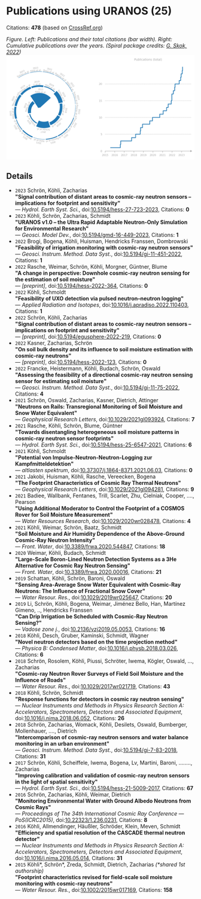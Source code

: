 # Publications using URANOS (25)

Citations: **478** (based on [CrossRef.org](https://www.crossref.org/))

*Figure. Left: Publications and their total citations (bar width). Right: Cumulative publications over the years. (Spiral package credits: [G. Skok, 2022](https://doi.org/10.3390/app12136609))*
![Publications and citations per year](pubplot.png)

## Details 
- `2023` Schrön, Köhli, Zacharias  
**"Signal contribution of distant areas to cosmic-ray neutron sensors – implications for footprint and sensitivity"**  
— *Hydrol. Earth Syst. Sci.*, doi:[10.5194/hess-27-723-2023](http://dx.doi.org/10.5194/hess-27-723-2023), Citations: **0**  
- `2023` Köhli, Schrön, Zacharias, Schmidt  
**"URANOS v1.0 – the Ultra Rapid Adaptable Neutron-Only Simulation for Environmental Research"**  
— *Geosci. Model Dev.*, doi:[10.5194/gmd-16-449-2023](http://dx.doi.org/10.5194/gmd-16-449-2023), Citations: **1**  
- `2022` Brogi, Bogena, Köhli, Huisman, Hendricks Franssen, Dombrowski  
**"Feasibility of irrigation monitoring with cosmic-ray neutron sensors"**  
— *Geosci. Instrum. Method. Data Syst.*, doi:[10.5194/gi-11-451-2022](http://dx.doi.org/10.5194/gi-11-451-2022), Citations: **1**  
- `2022` Rasche, Weimar, Schrön, Köhli, Morgner, Güntner, Blume  
**"A change in perspective: Downhole cosmic-ray neutron sensing for the estimation of soil moisture"**  
— *[preprint]*, doi:[10.5194/hess-2022-364](http://dx.doi.org/10.5194/hess-2022-364), Citations: **0**  
- `2022` Köhli, Schmoldt  
**"Feasibility of UXO detection via pulsed neutron–neutron logging"**  
— *Applied Radiation and Isotopes*, doi:[10.1016/j.apradiso.2022.110403](http://dx.doi.org/10.1016/j.apradiso.2022.110403), Citations: **1**  
- `2022` Schrön, Köhli, Zacharias  
**"Signal contribution of distant areas to cosmic-ray neutron sensors – implications on footprint and sensitivity"**  
— *[preprint]*, doi:[10.5194/egusphere-2022-219](http://dx.doi.org/10.5194/egusphere-2022-219), Citations: **0**  
- `2022` Kasner, Zacharias, Schrön  
**"On soil bulk density and its influence to soil moisture estimation with cosmic-ray neutrons"**  
— *[preprint]*, doi:[10.5194/hess-2022-123](http://dx.doi.org/10.5194/hess-2022-123), Citations: **0**  
- `2022` Francke, Heistermann, Köhli, Budach, Schrön, Oswald  
**"Assessing the feasibility of a directional cosmic-ray neutron sensing sensor for estimating soil moisture"**  
— *Geosci. Instrum. Method. Data Syst.*, doi:[10.5194/gi-11-75-2022](http://dx.doi.org/10.5194/gi-11-75-2022), Citations: **4**  
- `2021` Schrön, Oswald, Zacharias, Kasner, Dietrich, Attinger  
**"Neutrons on Rails: Transregional Monitoring of Soil Moisture and Snow Water Equivalent"**  
— *Geophysical Research Letters*, doi:[10.1029/2021gl093924](http://dx.doi.org/10.1029/2021gl093924), Citations: **7**  
- `2021` Rasche, Köhli, Schrön, Blume, Güntner  
**"Towards disentangling heterogeneous soil moisture patterns in cosmic-ray neutron sensor footprints"**  
— *Hydrol. Earth Syst. Sci.*, doi:[10.5194/hess-25-6547-2021](http://dx.doi.org/10.5194/hess-25-6547-2021), Citations: **6**  
- `2021` Köhli, Schmoldt  
**"Potential von Impulse-Neutron-Neutron-Logging zur Kampfmitteldetektion"**  
— *altlasten spektrum*, doi:[10.37307/j.1864-8371.2021.06.03](http://dx.doi.org/10.37307/j.1864-8371.2021.06.03), Citations: **0**  
- `2021` Jakobi, Huisman, Köhli, Rasche, Vereecken, Bogena  
**"The Footprint Characteristics of Cosmic Ray Thermal Neutrons"**  
— *Geophysical Research Letters*, doi:[10.1029/2021gl094281](http://dx.doi.org/10.1029/2021gl094281), Citations: **9**  
- `2021` Badiee, Wallbank, Fentanes, Trill, Scarlet, Zhu, Cielniak, Cooper, ...., Pearson  
**"Using Additional Moderator to Control the Footprint of a COSMOS Rover for Soil Moisture Measurement"**  
— *Water Resources Research*, doi:[10.1029/2020wr028478](http://dx.doi.org/10.1029/2020wr028478), Citations: **4**  
- `2021` Köhli, Weimar, Schrön, Baatz, Schmidt  
**"Soil Moisture and Air Humidity Dependence of the Above-Ground Cosmic-Ray Neutron Intensity"**  
— *Front. Water*, doi:[10.3389/frwa.2020.544847](http://dx.doi.org/10.3389/frwa.2020.544847), Citations: **18**  
- `2020` Weimar, Köhli, Budach, Schmidt  
**"Large-Scale Boron-Lined Neutron Detection Systems as a 3He Alternative for Cosmic Ray Neutron Sensing"**  
— *Front. Water*, doi:[10.3389/frwa.2020.00016](http://dx.doi.org/10.3389/frwa.2020.00016), Citations: **21**  
- `2019` Schattan, Köhli, Schrön, Baroni, Oswald  
**"Sensing Area‐Average Snow Water Equivalent with Cosmic‐Ray Neutrons: The Influence of Fractional Snow Cover"**  
— *Water Resour. Res.*, doi:[10.1029/2019wr025647](http://dx.doi.org/10.1029/2019wr025647), Citations: **20**  
- `2019` Li, Schrön, Köhli, Bogena, Weimar, Jiménez Bello, Han, Martínez Gimeno, .., Hendricks Franssen  
**"Can Drip Irrigation be Scheduled with Cosmic‐Ray Neutron Sensing?"**  
— *Vadose zone j.*, doi:[10.2136/vzj2019.05.0053](http://dx.doi.org/10.2136/vzj2019.05.0053), Citations: **16**  
- `2018` Köhli, Desch, Gruber, Kaminski, Schmidt, Wagner  
**"Novel neutron detectors based on the time projection method"**  
— *Physica B: Condensed Matter*, doi:[10.1016/j.physb.2018.03.026](http://dx.doi.org/10.1016/j.physb.2018.03.026), Citations: **6**  
- `2018` Schrön, Rosolem, Köhli, Piussi, Schröter, Iwema, Kögler, Oswald, ..., Zacharias  
**"Cosmic-ray Neutron Rover Surveys of Field Soil Moisture and the Influence of Roads"**  
— *Water Resour. Res.*, doi:[10.1029/2017wr021719](http://dx.doi.org/10.1029/2017wr021719), Citations: **43**  
- `2018` Köhli, Schrön, Schmidt  
**"Response functions for detectors in cosmic ray neutron sensing"**  
— *Nuclear Instruments and Methods in Physics Research Section A: Accelerators, Spectrometers, Detectors and Associated Equipment*, doi:[10.1016/j.nima.2018.06.052](http://dx.doi.org/10.1016/j.nima.2018.06.052), Citations: **26**  
- `2018` Schrön, Zacharias, Womack, Köhli, Desilets, Oswald, Bumberger, Mollenhauer, ...., Dietrich  
**"Intercomparison of cosmic-ray neutron sensors and water balance monitoring in an urban environment"**  
— *Geosci. Instrum. Method. Data Syst.*, doi:[10.5194/gi-7-83-2018](http://dx.doi.org/10.5194/gi-7-83-2018), Citations: **31**  
- `2017` Schrön, Köhli, Scheiffele, Iwema, Bogena, Lv, Martini, Baroni, ........, Zacharias  
**"Improving calibration and validation of cosmic-ray neutron sensors in the light of spatial sensitivity"**  
— *Hydrol. Earth Syst. Sci.*, doi:[10.5194/hess-21-5009-2017](http://dx.doi.org/10.5194/hess-21-5009-2017), Citations: **67**  
- `2016` Schrön, Zacharias, Köhli, Weimar, Dietrich  
**"Monitoring Environmental Water with Ground Albedo Neutrons from Cosmic Rays"**  
— *Proceedings of The 34th International Cosmic Ray Conference  — PoS(ICRC2015)*, doi:[10.22323/1.236.0231](http://dx.doi.org/10.22323/1.236.0231), Citations: **8**  
- `2016` Köhli, Allmendinger, Häußler, Schröder, Klein, Meven, Schmidt  
**"Efficiency and spatial resolution of the CASCADE thermal neutron detector"**  
— *Nuclear Instruments and Methods in Physics Research Section A: Accelerators, Spectrometers, Detectors and Associated Equipment*, doi:[10.1016/j.nima.2016.05.014](http://dx.doi.org/10.1016/j.nima.2016.05.014), Citations: **31**  
- `2015` Köhli\*, Schrön\*, Zreda, Schmidt, Dietrich, Zacharias *(\*shared 1st authorship)*  
**"Footprint characteristics revised for field‐scale soil moisture monitoring with cosmic‐ray neutrons"**  
— *Water Resour. Res.*, doi:[10.1002/2015wr017169](http://dx.doi.org/10.1002/2015wr017169), Citations: **158**  

